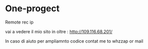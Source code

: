 # One-progect
Remote rec ip

vai a vedere il mio sito in oltre : http://109.116.68.201/


In caso di aiuto per ampliamnto codice contat me to whzzap or mail
